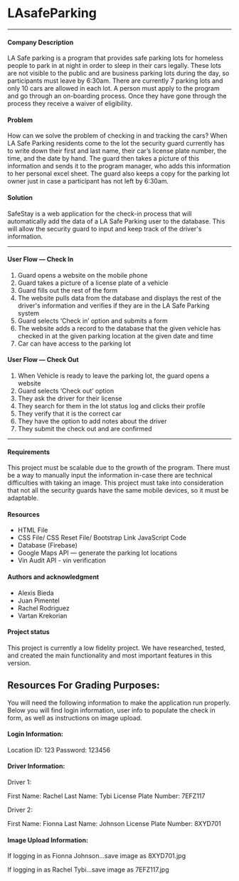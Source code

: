# LAsafeParking


--------------------------------------------------

#### Company Description
LA Safe parking is a program that provides safe parking lots for homeless people to park in at night in order to sleep in their cars legally. These lots are not visible to the public and are business parking lots during the day, so participants must leave by 6:30am. There are currently 7 parking lots and only 10 cars are allowed in each lot. A person must apply to the program and go through an on-boarding process. Once they have gone through the process they receive a waiver of eligibility.

#### Problem
How can we solve the problem of checking in and tracking the cars? When LA Safe Parking residents come to the lot the security guard currently has to write down their first and last name, their car’s license plate number, the time, and the date by hand. The guard then takes a picture of this information and sends it to the program manager, who adds this information to her personal excel sheet. The guard also keeps a copy for the parking lot owner just in case a participant has not left by 6:30am.

#### Solution
SafeStay is a web application for the check-in process that will automatically add the data of a LA Safe Parking user to the database. This will allow the security guard to input and keep track of the driver's information.

--------------------------------------------------

#### User Flow — Check In
1. Guard opens a website on the mobile phone
2. Guard takes a picture of a license plate of a vehicle
3. Guard fills out the rest of the form
4. The website pulls data from the database and displays the rest of the driver's information and verifies if they are in the LA Safe Parking system
5. Guard selects ‘Check in’ option and submits a form
6. The website adds a record to the database that the given vehicle has checked in at the given parking location at the given date and time
7. Car can have access to the parking lot

#### User Flow — Check Out
1. When Vehicle is ready to leave the parking lot, the guard opens a website
2. Guard selects ‘Check out’ option
3. They ask the driver for their license
4. They search for them in the lot status log and clicks their profile
5. They verify that it is the correct car
6. They have the option to add notes about the driver
7. They submit the check out and are confirmed

--------------------------------------------------

#### Requirements
This project must be scalable due to the growth of the program. There must be a way to manually input the information in-case there are technical difficulties with taking an image. This project must take into consideration that not all the security guards have the same mobile devices, so it must be adaptable.

#### Resources
- HTML File
- CSS File/ CSS Reset File/ Bootstrap Link JavaScript Code
- Database (Firebase)
- Google Maps API — generate the parking lot locations
- Vin Audit API - vin verification

#### Authors and acknowledgment
- Alexis Bieda
- Juan Pimentel
- Rachel Rodriguez
- Vartan Krekorian

#### Project status
This project is currently a low fidelity project. We have researched, tested, and created the main functionality and most important features in this version.



## Resources For Grading Purposes:

You will need the following information to make the application run properly. Below you will find login information, user info to populate the check in form, as well as instructions on image upload.

#### Login Information:

Location ID: 123
Password: 123456


#### Driver Information:

Driver 1:

First Name: Rachel
Last Name: Tybi
License Plate Number: 7EFZ117


Driver 2:

First Name: Fionna
Last Name: Johnson
License Plate Number: 8XYD701

#### Image Upload Information:

If logging in as Fionna Johnson...save image as 8XYD701.jpg

If logging in as Rachel Tybi...save image as 7EFZ117.jpg

